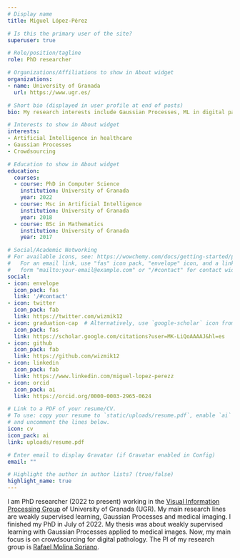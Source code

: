 ```yaml
---
# Display name
title: Miguel López-Pérez

# Is this the primary user of the site?
superuser: true

# Role/position/tagline
role: PhD researcher

# Organizations/Affiliations to show in About widget
organizations:
- name: University of Granada
  url: https://www.ugr.es/

# Short bio (displayed in user profile at end of posts)
bio: My research interests include Gaussian Processes, ML in digital pathology and weakly supervised methods.

# Interests to show in About widget
interests:
- Artificial Intelligence in healthcare
- Gaussian Processes
- Crowdsourcing

# Education to show in About widget
education:
  courses:
  - course: PhD in Computer Science
    institution: University of Granada
    year: 2022
  - course: Msc in Artificial Intelligence
    institution: University of Granada
    year: 2018
  - course: BSc in Mathematics
    institution: University of Granada
    year: 2017

# Social/Academic Networking
# For available icons, see: https://wowchemy.com/docs/getting-started/page-builder/#icons
#   For an email link, use "fas" icon pack, "envelope" icon, and a link in the
#   form "mailto:your-email@example.com" or "/#contact" for contact widget.
social:
- icon: envelope
  icon_pack: fas
  link: '/#contact'
- icon: twitter
  icon_pack: fab
  link: https://twitter.com/wizmik12
- icon: graduation-cap  # Alternatively, use `google-scholar` icon from `ai` icon pack
  icon_pack: fas
  link: https://scholar.google.com/citations?user=MK-LiQoAAAAJ&hl=es
- icon: github
  icon_pack: fab
  link: https://github.com/wizmik12
- icon: linkedin
  icon_pack: fab
  link: https://www.linkedin.com/miguel-lopez-perezz
- icon: orcid
  icon_pack: ai
  link: https://orcid.org/0000-0003-2965-0624

# Link to a PDF of your resume/CV.
# To use: copy your resume to `static/uploads/resume.pdf`, enable `ai` icons in `params.toml`, 
# and uncomment the lines below.
icon: cv
icon_pack: ai
link: uploads/resume.pdf

# Enter email to display Gravatar (if Gravatar enabled in Config)
email: ""

# Highlight the author in author lists? (true/false)
highlight_name: true
---
```


I am PhD researcher (2022 to present) working in the [Visual Information Processing Group](https://decsai.ugr.es/vip/index.html) of  University of Granada (UGR). My main research lines are weakly supervised learning, Gaussian Processes and medical imaging. I finished my PhD in July of 2022. My thesis was about weakly supervised learning with Gaussian Processes applied to medical images. Now, my main focus is on crowdsourcing for digital pathology. The PI of my research group is [Rafael Molina Soriano](https://decsai.ugr.es/~rms/).
